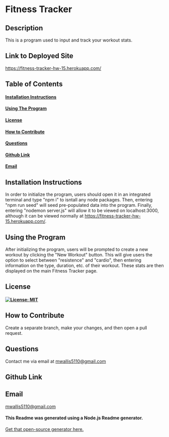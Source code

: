 # Fitness Tracker

## Description 
This is a program used to input and track your workout stats.

## Link to Deployed Site
https://fitness-tracker-hw-15.herokuapp.com/
## Table of Contents
#### [Installation Instructions](#installation-instructions)<br>
#### [Using The Program](#using-the-program)<br>
#### [License](#license)<br>
#### [How to Contribute](#how-to-contribute)<br>
#### [Questions](#questions)<br>
#### [Github Link](#github-link)<br>
#### [Email](#email)<br>

## Installation Instructions
In order to initialize the program, users should open it in an integrated terminal and type "npm i" to isntall any node packages. Then, entering "npm run seed" will seed pre-populated data into the program. Finally, entering "nodemon server.js" will allow it to be viewed on localhost:3000, although it can be viewed normally at https://fitness-tracker-hw-15.herokuapp.com/.

## Using the Program
After initializing the program, users will be prompted to create a new workout by clicking the "New Workout" button. This will give users the option to select between "resistence" and "cardio", then entering information on the type, duration, etc. of their workout. These stats are then displayed on the main Fitness Tracker page.

## License
#### [![License: MIT](https://img.shields.io/badge/License-MIT-yellow.svg)](https://opensource.org/licenses/MIT)

## How to Contribute
Create a separate branch, make your changes, and then open a pull request.

## Questions
Contact me via email at mwallis5110@gmail.com

## Github Link


## Email
mwallis5110@gmail.com
  


#### This Readme was generated using a Node.js Readme generator. 
[Get that open-source generator here.](git@github.com:mwallis5110/Readme_Generator_HW_09.git)